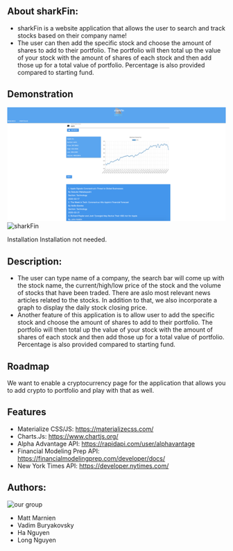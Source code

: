 ## About sharkFin:
- sharkFin is a website application that allows the user to search and track stocks based on their company name! 
- The user can then add the specific stock and choose the amount of shares to add to their portfolio. The portfolio will then total up the value of your stock with the amount of shares of each stock and then add those up for a total value of portfolio. Percentage is also provided compared to starting fund.

## Demonstration
![sharkFin](img/sharkFin.jpg)
![sharkFin](img`/sharkFin.gif)

Installation
Installation not needed.

## Description:
- The user can type name of a company, the search bar will come up with the stock name, the current/high/low price of the stock and the volume of stocks that have been traded. There are aslo most relevant news articles related to the stocks. In addition to that, we also incorporate a graph to display the daily stock closing price. 
- Another feature of this application is to allow user to add the specific stock and choose the amount of shares to add to their portfolio. The portfolio will then total up the value of your stock with the amount of shares of each stock and then add those up for a total value of portfolio. Percentage is also provided compared to starting fund.


## Roadmap
We want to enable a cryptocurrency page for the application that allows you to add crypto to portfolio and play with that as well.

## Features
- Materialize CSS/JS: https://materializecss.com/ 
- Charts.Js: https://www.chartjs.org/
- Alpha Advantage API: https://rapidapi.com/user/alphavantage
- Financial Modeling Prep API: https://financialmodelingprep.com/developer/docs/
- New York Times API: https://developer.nytimes.com/

## Authors: 
![our group](img/Group.jpg)
- Matt Marnien
- Vadim Buryakovsky
- Ha Nguyen
- Long Nguyen
